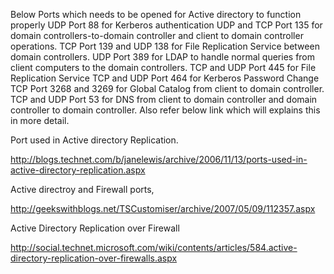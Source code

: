 Below Ports which needs to be opened for Active directory to function properly
UDP Port 88 for Kerberos authentication
UDP and TCP Port 135 for domain controllers-to-domain controller and client to domain controller operations.
TCP Port 139 and UDP 138 for File Replication Service between domain controllers.
UDP Port 389 for LDAP to handle normal queries from client computers to the domain controllers.
TCP and UDP Port 445 for File Replication Service
TCP and UDP Port 464 for Kerberos Password Change
TCP Port 3268 and 3269 for Global Catalog from client to domain controller.
TCP and UDP Port 53 for DNS from client to domain controller and domain controller to domain controller.
Also refer below link which will explains this in more detail.

Port used in Active directory Replication.

http://blogs.technet.com/b/janelewis/archive/2006/11/13/ports-used-in-active-directory-replication.aspx

Active directroy and Firewall ports,

http://geekswithblogs.net/TSCustomiser/archive/2007/05/09/112357.aspx

Active Directory Replication over Firewall

http://social.technet.microsoft.com/wiki/contents/articles/584.active-directory-replication-over-firewalls.aspx
